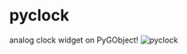 # pyclock
analog clock widget on PyGObject!
![pyclock](https://github.com/user-attachments/assets/da8d848c-3112-4cc7-adff-94faa2fd72bd)
